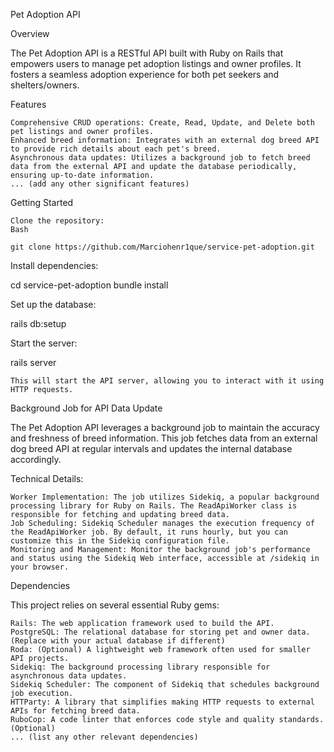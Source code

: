 Pet Adoption API

Overview

The Pet Adoption API is a RESTful API built with Ruby on Rails that empowers users to manage pet adoption listings and owner profiles. It fosters a seamless adoption experience for both pet seekers and shelters/owners.

Features

    Comprehensive CRUD operations: Create, Read, Update, and Delete both pet listings and owner profiles.
    Enhanced breed information: Integrates with an external dog breed API to provide rich details about each pet's breed.
    Asynchronous data updates: Utilizes a background job to fetch breed data from the external API and update the database periodically, ensuring up-to-date information.
    ... (add any other significant features)

Getting Started

    Clone the repository:
    Bash

    git clone https://github.com/Marciohenr1que/service-pet-adoption.git

   

Install dependencies:


cd service-pet-adoption
bundle install



Set up the database:


rails db:setup



Start the server:


rails server



    This will start the API server, allowing you to interact with it using HTTP requests.

Background Job for API Data Update

The Pet Adoption API leverages a background job to maintain the accuracy and freshness of breed information. This job fetches data from an external dog breed API at regular intervals and updates the internal database accordingly.

Technical Details:

    Worker Implementation: The job utilizes Sidekiq, a popular background processing library for Ruby on Rails. The ReadApiWorker class is responsible for fetching and updating breed data.
    Job Scheduling: Sidekiq Scheduler manages the execution frequency of the ReadApiWorker job. By default, it runs hourly, but you can customize this in the Sidekiq configuration file.
    Monitoring and Management: Monitor the background job's performance and status using the Sidekiq Web interface, accessible at /sidekiq in your browser.

Dependencies

This project relies on several essential Ruby gems:

    Rails: The web application framework used to build the API.
    PostgreSQL: The relational database for storing pet and owner data. (Replace with your actual database if different)
    Roda: (Optional) A lightweight web framework often used for smaller API projects.
    Sidekiq: The background processing library responsible for asynchronous data updates.
    Sidekiq Scheduler: The component of Sidekiq that schedules background job execution.
    HTTParty: A library that simplifies making HTTP requests to external APIs for fetching breed data.
    RuboCop: A code linter that enforces code style and quality standards. (Optional)
    ... (list any other relevant dependencies)